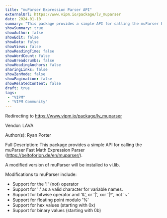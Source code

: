 ```yaml
---
title: "muParser Expression Parser API"
externalUrl: https://www.vipm.io/package/lv_muparser
date: 2024-01-10
summary: "This package provides a simple API for calling the muParser Fast Math Expression Parser (https://beltoforion."
showSummary: true
showAuthor: false
showEdit: false
showData: false
showViews: false
showReadingTime: false
showWordCount: false
showBreadcrumbs: false
showHeadingAnchors: false
sharingLinks: false
showZenMode: false
showPagination: false
showRelatedContent: false
draft: true
tags:
 - "VIPM"
 - "VIPM Community"
---
```


Redirecting to https://www.vipm.io/package/lv_muparser

Vendor: LAVA

Author(s): Ryan Porter
 
Full Description:
This package provides a simple API for calling the muParser Fast Math Expression Parser (https://beltoforion.de/en/muparser/).

A modified version of muParser will be installed to vi.lib. 

Modifications to muParser include:
- Support for the '!' (not) operator
- Support for ':' as a valid character for variable names.
- Support for bitwise operator and '&', or '|', xor '|^', not '~'
- Support for floating point modulo '%'
- Support for hex values (starting with 0x)
- Support for binary values (starting with 0b)